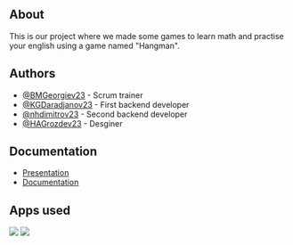 ## About 
This is our project where we made some games to learn math and practise your english using a game named "Hangman".


## Authors
- [@BMGeorgiev23](https://github.com/BMGeorgiev23) - Scrum trainer
- [@KGDaradjanov23](https://github.com/KGDaradjanov) - First backend developer
- [@nhdimitrov23](https://github.com/nhdimitrov23) - Second backend developer
- [@HAGrozdev23](https://github.com/Hristiyan1423) - Desginer
## Documentation
- [Presentation]()
- [Documentation]()

## Apps used
<img src="https://icons.iconarchive.com/icons/carlosjj/microsoft-office-2013/48/PowerPoint-icon.png"> <img src="https://icons.iconarchive.com/icons/carlosjj/microsoft-office-2013/48/Word-icon.png">
